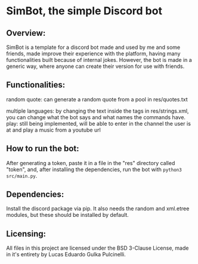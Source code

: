 # SimBot, the simple Discord bot

## Overview:
SimBot is a template for a discord bot made and used by me and some friends, made improve their experience with the platform, having many functionalities built because of internal jokes. 
However, the bot is made in a generic way, where anyone can create their version for use with friends.

## Functionalities:
random quote: can generate a random quote from a pool in res/quotes.txt

multiple languages: by changing the text inside the tags in res/strings.xml, you can change what the bot says and what names the commands have.
play: still being implemented, will be able to enter in the channel the user is at and play a music from a youtube url

## How to run the bot:
After generating a token, paste it in a file in the "res" directory called "token", and, after installing the dependencies, run the bot with `python3 src/main.py`.

## Dependencies:
Install the discord package via pip. It also needs the random and xml.etree modules, but these should be installed by default.

## Licensing:
All files in this project are licensed under the BSD 3-Clause License, made in it's entirety by Lucas Eduardo Gulka Pulcinelli.